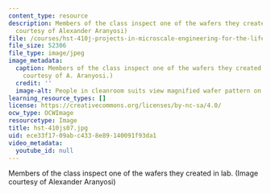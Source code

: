 ```yaml
---
content_type: resource
description: Members of the class inspect one of the wafers they created in lab. (Image
  courtesy of Alexander Aranyosi)
file: /courses/hst-410j-projects-in-microscale-engineering-for-the-life-sciences-spring-2007/ece33f1709abc4338e89140091f93da1_hst-410js07.jpg
file_size: 52306
file_type: image/jpeg
image_metadata:
  caption: Members of the class inspect one of the wafers they created in lab. (Image
    courtesy of A. Aranyosi.)
  credit: ''
  image-alt: People in cleanroom suits view magnified wafer pattern on screen.
learning_resource_types: []
license: https://creativecommons.org/licenses/by-nc-sa/4.0/
ocw_type: OCWImage
resourcetype: Image
title: hst-410js07.jpg
uid: ece33f17-09ab-c433-8e89-140091f93da1
video_metadata:
  youtube_id: null
---
```

Members of the class inspect one of the wafers they created in lab. (Image courtesy of Alexander Aranyosi)